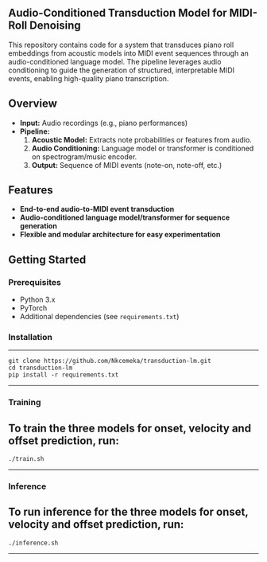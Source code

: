 ## Audio-Conditioned Transduction Model for MIDI-Roll Denoising
This repository contains code for a system that transduces piano roll embeddings from acoustic models into MIDI event sequences through an audio-conditioned language model. The pipeline leverages audio conditioning to guide the generation of structured, interpretable MIDI events, enabling high-quality piano transcription.

## Overview

- **Input:** Audio recordings (e.g., piano performances)
- **Pipeline:**  
  1. **Acoustic Model:** Extracts note probabilities or features from audio.
  2. **Audio Conditioning:** Language model or transformer is conditioned on spectrogram/music encoder.
  3. **Output:** Sequence of MIDI events (note-on, note-off, etc.)

## Features

- **End-to-end audio-to-MIDI event transduction**
- **Audio-conditioned language model/transformer for sequence generation**
- **Flexible and modular architecture for easy experimentation**

## Getting Started

### Prerequisites

- Python 3.x
- PyTorch
- Additional dependencies (see `requirements.txt`)

### Installation
---
```
git clone https://github.com/Nkcemeka/transduction-lm.git
cd transduction-lm
pip install -r requirements.txt
```
---


### Training
To train the three models for onset, velocity and offset prediction, run:
---
```
./train.sh
```
---

### Inference
To run inference for the three models for onset, velocity and offset prediction, run:
---
```
./inference.sh
```
---
